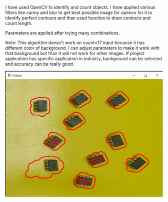 I have used OpenCV to identify and count objects.
I have applied various filters like canny and blur to get best possible image for
opencv for it to identify perfect contours and than used function to draw contours and count length.

Parameters are applied after trying many combinations.

Note: This algorithm doesn't work on count=17 input because it has different color
of background. I can adjust parameters to make it work with that background but than it will 
not work for other images. If project application has specific application in industry, background can be 
selected and accuracy can be really good.

![](https://github.com/Siddharth1India/Object-Counting-from-Image/blob/master/Output/10.png)
